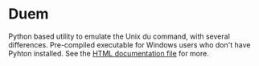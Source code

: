 # Duem
Python based utility to emulate the Unix du command, with several differences. Pre-compiled executable for Windows users who don't have Pyhton installed.
See the [HTML documentation file](https://github.com/sharton/duem/duem_documentation.html) for more.
